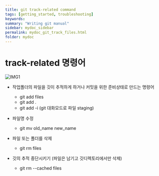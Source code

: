```yaml
---
title: git track-related command
tags: [getting_started, troubleshooting]
keywords:
summary: "Writing git manual"
sidebar: mydoc_sidebar
permalink: mydoc_git_track_files.html
folder: mydoc
---
```


# track-related 명령어

![IMG1](./images/img.jpg)

* 작업폴더의 파일을 깃이 추적하게 하거나 커밋을 위한 준비상태로 만드는 명령어
	* git add files
	* git add .
	* git add -i  (git 대화모드로 파일 staging)

* 파일명 수정
	* git mv old_name new_name

* 파일 또는 폴더를 삭제
	* git rm files

* 깃의 추적 중단시키기 (파일은 남기고 깃디렉토리에서만 삭제)
	* git rm --cached files
	
	